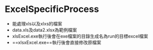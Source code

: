 # ExcelSpecificProcess
  * 能處理xls以及xlxs的檔案
  * data.xls及data2.xlsx為範例檔案
  * xlsExcel.exe執行後會在exe檔案的目錄生成名為run的目標excel檔案
  * ==xlsxExcel.exe==執行後會直接修改原檔案
